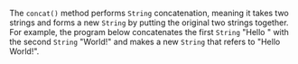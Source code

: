 The `concat()` method performs `String` concatenation, meaning it takes two strings and forms a new `String` by putting the original two strings together. For example, the program below concatenates the first `String` "Hello " with the second `String` "World!" and makes a new `String` that refers to "Hello World!".

